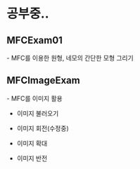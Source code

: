 <h1>공부중..</h1>

<h2>MFCExam01</h2>
- MFC를 이용한 원형, 네모의 간단한 모형 그리기

<h2>MFCImageExam</h2>
- MFC를 이미지 활용

- 이미지 불러오기

- 이미지 회전(수정중)

- 이미지 확대

- 이미지 반전
